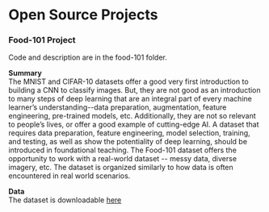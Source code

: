 # Open Source Projects
### Food-101 Project <br>
Code and description are in the food-101 folder. <br>

**Summary** <br>
The MNIST and CIFAR-10 datasets offer a good very first introduction to building a CNN to classify images. But, they are not good as an introduction to many steps of deep learning that are an integral part of every machine learner’s understanding--data preparation, augmentation, feature engineering, pre-trained models, etc. Additionally, they are not so relevant to people’s lives, or offer a good example of cutting-edge AI. A dataset that requires data preparation, feature engineering, model selection, training, and testing, as well as show the potentiality of deep learning, should be introduced in foundational teaching. The Food-101 dataset offers the opportunity to work with a real-world dataset -- messy data, diverse imagery, etc. The dataset is organized similarly to how data is often encountered in real world scenarios. <br>

**Data**<br>
The dataset is downloadable [here](https://www.kaggle.com/kmader/food41)

